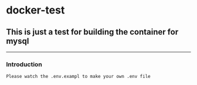 # docker-test

## **This is just a test for building the container for mysql**
***
### Introduction
```sh
Please watch the .env.exampl to make your own .env file
```
